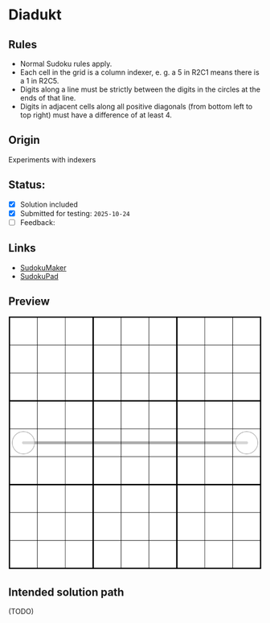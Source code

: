 # Diadukt
## Rules
- Normal Sudoku rules apply.
- Each cell in the grid is a column indexer, e. g. a 5 in R2C1 means there is a 1 in R2C5.
- Digits along a line must be strictly between the digits in the circles at the ends of that line.
- Digits in adjacent cells along all positive diagonals (from bottom left to top right) must have a difference of at least 4.

## Origin
Experiments with indexers

## Status:
- [X] Solution included
- [X] Submitted for testing: `2025-10-24`
- [ ] Feedback:

## Links
- [SudokuMaker](https://sudokumaker.app/?puzzle=N4IgZg9gTgtghgFwGoFMoGcCWEB2IBcIAjAHQCsJADCADQgAOArgF7MA2KBoOcMnhAEUxwAJowDWCWiDiMEAC2gEQAYXlRM6ACoR689OMzSAxhBh8cUwoCICAAQA5aPDa2AyoxERxjW1EYd0Wzh6ejYATxIAHRw7AFE4Y3lbYxQ2F0wcWwUUWwBzDRFbTSDkiDZGGEyMkRQADzQaWxQSPJa4WzIizIAlACYVIls%2BOBxA7Kgc4vbBjNs%2BlQpouyFczARAuDZcXJK2DJyYRnQEWwAjHOONYwRws5QEAHcUFEzs2xFMVfWurPkc40wUGMASCJzeLxEgQgYF%2BiFsexwzSWthWa0Cs1EACsEi8Tik0hstjgdpsXPQIFgEJgAG45D5wXK4TaBAAUYCgZjOEAQCE5HDAYIgWV0vk%2B8gQAEohkcTvI4LSSh8wGA0C8UrZoaD4Sg4MdbAAWEgmVJsdAEADaoGpm0Y-DIAF8aFabfx9Y7neV%2BABmd0ga2egi9X3%2B20EIjBl0EACcEYD%2BAAHLHQ-gAOxJ-gANnTBETTr9kdT2fwWbzIbtRbdpYLPqrcaDteT4Yb-BjzcDRabHuTra7-FzvYIabbxaLDuHlYH%2BBrk5Lk7Hk4n%2Bbj06Xyfrk87q5bRf7W8HRZ7e4TRaHM9HFaLK7L7eHm%2BvU6L66Pd4Lh-vu-vp6Ps6P86Pi8-Isf3vP97wA6tHw7A8dyg4c3wLD8Cy-e9gILUCC3A5dIPHS9sI3aDh0QuNkILVC4wdABdOhTFGBAoDgDJ1gtUAEDCeh%2BEoX1WPYsM6AmVZcDNfBzUoGhRNEogaEkyTehoWTZPEsSpOUmS5LUxSJJUtT5JoL1dP0-UaEMwyyBoUzTL0yyjOskyzLsqy9OM6zzLsjMaDctyUxoLyvPjGg-L8jz3O8kLfP88Kgs80LwoCiiuLYzNKEkkB8VNC1RKjKS-N6LyvTc-VzMMjM9JTWSUz0jMTNM-U3K9Lzej8ohMqITTZL0ohZKIGTRN6TKvT8-UvLIDzTJTQyU1MjM3LILz9T8r0%2BokxyjNE-VMrIQKfM8ryMz8sh1tWySvXk9rbLcohTN6QyvUc2SyEkjNRIzTKUz8lMXqeySyFk-VLMM3pTKIKLGvq2rqpMiqysk%2BMevko6iCokBjjCDguBSsolEIABiMAo0ofGCZAe14p4-B9SSugERQITzXNSSoyounGp6xmcqk5qjsZvK5OyiSfsZgrdPqzLemkvSyEZshjNq%2BbYakorGeKszqtyvqZPa0bGdK9yTPygbROOuTDKB-ytYq8zZsy-Ujr0gGpJTLWiumvbVra-6My1yahvWyTft0iWaHNFMPMC0TvqM-UtZ2zKMy%2Br0tbep7ei1yT3ooxGYAyIRlVVHAUgIQykdY1H8FAUwtigZQcbAOBHsJugFEwYxxERdAhMoEgLuJvNuNdSg9JAKmafNbm6t0%2BarcOoyfscyPEeRkvQCHtHG%2Bb1v2876iMcr7G4D3-eiboCEAAUIEYoTQCwZgOJIPzwEwNIq%2BVZ%2BwBh6RLi8fgWPkJuW%2BpjfKCyXRhXKu%2B8D7E2JnFe0QA)
- [SudokuPad](https://sudokupad.app/o96ufvj11x)

## Preview
![Preview](preview.png)

## Intended solution path
(TODO)
